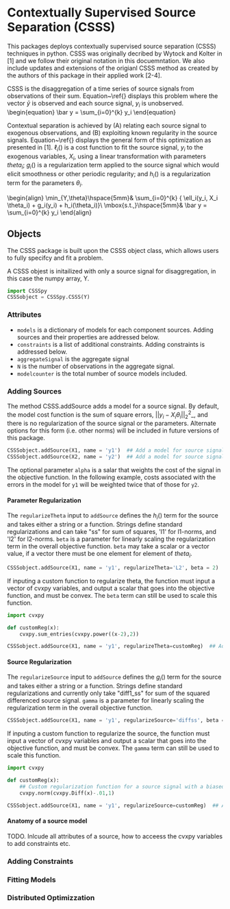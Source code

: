 # Contextually Supervised Source Separation (CSSS)
This packages deploys contextually supervised source separation (CSSS) techniques in python. CSSS was originally decribed by Wytock and Kolter in [1] and we follow their original notation in this docuemntation.  We also include updates and extensions of the origianl CSSS method as created by the authors of this package in their applied work [2-4]. 	

CSSS is the disaggregation of a time series of source signals from observations of their sum. Equation~\ref{} displays this problem where the vector $\bar y$ is observed and each source signal, $y_i$ is unobserved. 
\begin{equation}
\bar y = \sum_{i=0}^{k} y_i
\end{equation}

Contextual separation is achieved by (A) relating each source signal to exogenous observations, and (B) exploiting known regularity in the source signals. 
Equation~\ref{} displays the general form of this optimization as presented in [1]. $\ell_i()$ is a cost function to fit the source signal, $y_i$ to the exogenous variables, $X_i$, using a linear transformation with parameters $theta_i$; $g_i()$ is a regularization term applied to the source signal which would elicit smoothness or other periodic regularity; and $h_i()$ is a regularization term for the parameters $\theta_i$. 

\begin{align}
\min_{Y,\theta}\hspace{5mm}& \sum_{i=0}^{k} \{ \ell_i(y_i, X_i \theta_i) + g_i(y_i) + h_i(\theta_i)\}\\
\mbox{s.t.,}\hspace{5mm}&  \bar y = \sum_{i=0}^{k} y_i
\end{align}

## Objects
The CSSS package is built upon the CSSS object class, which allows users to fully specifcy and fit a problem. 

A CSSS objest is initailized with only a source signal for disaggregation, in this case the numpy array, Y. 
```python
import CSSSpy
CSSSobject = CSSSpy.CSSS(Y)
```

### Attributes
- `models` is a dictionary of models for each component sources.  Adding sources and their properties are addressed below. 
- `constraints` is a list of additional constraints. Adding constraints is addressed below. 
- `aggregateSignal` is the aggregate signal
- `N` is the number of observations in the aggregate signal. 
- `modelcounter` is the total number of source models included. 

### Adding Sources
The method CSSS.addSource adds a model for a source signal. By default, the model cost function is the sum of square errors, $\left|\left| y_i - X_i \theta_i \right|\right|_2^2$_, and there is no regularization of the source signal or the parameters. Alternate options for this form (i.e. other norms) will be included in future versions of this package. 
```python
CSSSobject.addSource(X1, name = 'y1')  ## Add a model for source signal y1
CSSSobject.addSource(X2, name = 'y2')  ## Add a model for source signal y2
```
The optional parameter `alpha` is a salar that weights the cost of the signal in the objective function. In the following example, costs associated with the errors in the model for `y1` will be weighted twice that of those for `y2`. 

#### Parameter Regularization
The `regularizeTheta` input to `addSource` defines the $h_i()$ term for the source and takes either a string or a function. Strings define standard regularizations and can take "ss" for sum of squares, 'l1' for l1-norms, and 'l2' for l2-norms. `beta` is a parameter for linearly scaling the regularization term in the overall objective function. `beta` may take a scalar or a vector value, if a vector there must be one element for element of $theta_i$.
```python
CSSSobject.addSource(X1, name = 'y1', regularizeTheta='L2', beta = 2)  ## Add a model for source signal y1
```

If inputing a custom function to regularize theta, the function must input a vector of cvxpy variables, and output a scalar that goes into the objective function, and must be convex. The `beta` term can still be used to scale this function. 
```python
import cvxpy

def customReg(x):
	cvxpy.sum_entries(cvxpy.power((x-2),2))

CSSSobject.addSource(X1, name = 'y1', regularizeTheta=customReg)  ## Add a model for source signal y1
```

#### Source Regularization
The `regularizeSource` input to `addSource` defines the $g_i()$ term for the source and takes either a string or a function. Strings define standard regularizations and currently only take "diff1_ss" for sum of the squared differenced source signal. `gamma` is a parameter for linearly scaling the regularization term in the overall objective function. 
```python
CSSSobject.addSource(X1, name = 'y1', regularizeSource='diffss', beta = .1)  ## Add a model for source signal y1
```

If inputing a custom function to regularize the source, the function must input a vector of cvxpy variables and output a scalar that goes into the objective function, and must be convex. The `gamma` term can still be used to scale this function. 
```python
import cvxpy

def customReg(x):
	## Custom regularization function for a source signal with a biased increase
	cvxpy.norm(cvxpy.Diff(x)-.01,1)

CSSSobject.addSource(X1, name = 'y1', regularizeSource=customReg)  ## Add a model for source signal y1
```

#### Anatomy of a source model
TODO.  Inlcude all attributes of a source, how to acceess the cvxpy variables to add constraints etc. 

### Adding Constraints

### Fitting Models

### Distributed Optimizzation
